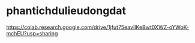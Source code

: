 # phantichdulieudongdat
https://colab.research.google.com/drive/1jfut75eavIlKeBwt0XWZ-oYWoK-mchEU?usp=sharing
